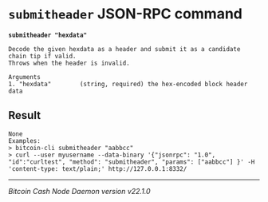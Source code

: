 `submitheader` JSON-RPC command
===============================

**`submitheader "hexdata"`**

```
Decode the given hexdata as a header and submit it as a candidate chain tip if valid.
Throws when the header is invalid.

Arguments
1. "hexdata"        (string, required) the hex-encoded block header data
```

Result
------

```
None
Examples:
> bitcoin-cli submitheader "aabbcc"
> curl --user myusername --data-binary '{"jsonrpc": "1.0", "id":"curltest", "method": "submitheader", "params": ["aabbcc"] }' -H 'content-type: text/plain;' http://127.0.0.1:8332/
```

***

*Bitcoin Cash Node Daemon version v22.1.0*
